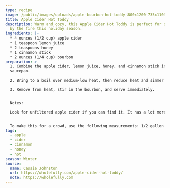 ```yaml
---
type: recipe
image: /public/images/uploads/apple-bourbon-hot-toddy-800x1200-735x1103.jpg
title: Apple Cider Hot Toddy
description: Warm and cozy, this Apple Cider Hot Toddy is perfect for sipping on
  by the fire this holiday season.
ingredients: |-
  * 4 ounces (1/2 cup) apple cider
  * 1 teaspoon lemon juice
  * 2 teaspoons honey
  * 1 cinnamon stick
  * 2 ounces (1/4 cup) bourbon
preparation: >-
  1. Combine the apple cider, lemon juice, honey, and cinnamon stick in a small
  saucepan.

  2. Bring to a boil over medium-low heat, then reduce heat and simmer for about five minutes. 

  3. Remove from heat, stir in the bourbon, and serve immediately.


  Notes: 

  Look for unfiltered apple cider if you can find it. It has a lot more apple-tastic flavor to it!


  To make this for a crowd, use the following measurements: 1/2 gallon of apple cider, 1/4 cup lemon juice, 2/3 cup honey, 4 cinnamon sticks, 1 fifth bottle of bourbon. Makes 16 drinks. Keep simmering on the stove with a ladle and mugs nearby, or pour all into a slow cooker, and let cook on high for two hours before serving.
tags:
  - apple
  - cider
  - cinnamon
  - honey
  - hot
season: Winter
source:
  name: Cassie Johnston
  url: https://wholefully.com/apple-cider-hot-toddy/
  note: https://wholefully.com
---
```

